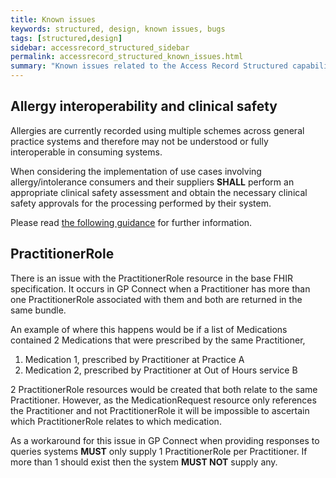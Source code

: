 ```yaml
---
title: Known issues
keywords: structured, design, known issues, bugs
tags: [structured,design]
sidebar: accessrecord_structured_sidebar
permalink: accessrecord_structured_known_issues.html
summary: "Known issues related to the Access Record Structured capability pack"
---
```


## Allergy interoperability and clinical safety ##

Allergies are currently recorded using multiple schemes across general practice systems and therefore may not be understood or fully interoperable in consuming systems.

When considering the implementation of use cases involving allergy/intolerance consumers and their suppliers **SHALL** perform an appropriate clinical safety assessment and obtain the necessary clinical safety approvals for the processing performed by their system.

Please read [the following guidance](http://gpconnect.netlify.com/accessrecord_structured_development_allergies_guidance.html#allergyintolerance-interoperability-and-clinical-safety) for further information.

## PractitionerRole

There is an issue with the PractitionerRole resource in the base FHIR specification. It occurs in GP Connect when a Practitioner has more than one PractitionerRole associated with them and both are returned in the same bundle. 

An example of where this happens would be if a list of Medications contained 2 Medications that were prescribed by the same Practitioner,

1. Medication 1, prescribed by Practitioner at Practice A
2. Medication 2, prescribed by Practitioner at Out of Hours service B

2 PractitionerRole resources would be created that both relate to the same Practitioner. However, as the MedicationRequest resource only references the Practitioner and not PractitionerRole it will be impossible to ascertain which PractitionerRole relates to which medication.

As a workaround for this issue in GP Connect when providing responses to queries systems **MUST** only supply 1 PractitionerRole per Practitioner. If more than 1 should exist then the system **MUST NOT** supply any.
